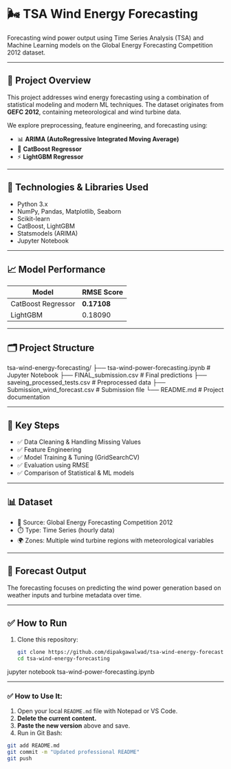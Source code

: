 # 🌬️ TSA Wind Energy Forecasting

Forecasting wind power output using Time Series Analysis (TSA) and Machine Learning models on the Global Energy Forecasting Competition 2012 dataset.

---

## 📌 Project Overview

This project addresses wind energy forecasting using a combination of statistical modeling and modern ML techniques. The dataset originates from **GEFC 2012**, containing meteorological and wind turbine data.

We explore preprocessing, feature engineering, and forecasting using:

- 📊 **ARIMA (AutoRegressive Integrated Moving Average)**
- 🤖 **CatBoost Regressor**
- ⚡ **LightGBM Regressor**

---

## 🧰 Technologies & Libraries Used

- Python 3.x
- NumPy, Pandas, Matplotlib, Seaborn
- Scikit-learn
- CatBoost, LightGBM
- Statsmodels (ARIMA)
- Jupyter Notebook

---

## 📈 Model Performance

| Model              | RMSE Score |
|-------------------|------------|
| CatBoost Regressor| **0.17108** |
| LightGBM          | 0.18090    |

---

## 🗂️ Project Structure


tsa-wind-energy-forecasting/
├── tsa-wind-power-forecasting.ipynb # Jupyter Notebook
├── FINAL_submission.csv # Final predictions
├── saveing_processed_tests.csv # Preprocessed data
├── Submission_wind_forecast.csv # Submission file
└── README.md # Project documentation


---

## 🧪 Key Steps

- ✅ Data Cleaning & Handling Missing Values
- ✅ Feature Engineering
- ✅ Model Training & Tuning (GridSearchCV)
- ✅ Evaluation using RMSE
- ✅ Comparison of Statistical & ML models

---

## 📊 Dataset

- 📁 Source: Global Energy Forecasting Competition 2012
- ⏱️ Type: Time Series (hourly data)
- 🌍 Zones: Multiple wind turbine regions with meteorological variables

---

## 🔮 Forecast Output

The forecasting focuses on predicting the wind power generation based on weather inputs and turbine metadata over time.

---

## ✅ How to Run

1. Clone this repository:
   ```bash
   git clone https://github.com/dipakgawalwad/tsa-wind-energy-forecasting.git
   cd tsa-wind-energy-forecasting

jupyter notebook tsa-wind-power-forecasting.ipynb



---

### ✅ How to Use It:
1. Open your local `README.md` file with Notepad or VS Code.
2. **Delete the current content.**
3. **Paste the new version** above and save.
4. Run in Git Bash:

```bash
git add README.md
git commit -m "Updated professional README"
git push

